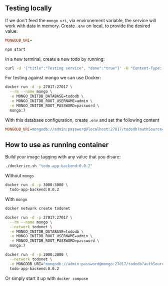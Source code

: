 ## Testing locally

If we don't feed the `mongo uri`, via environement variable, the service will work with data in memory. Create `.env` on local, to provide the desired value:

```ini
MONGODB_URI=
```

```bash
npm start
```

In a new terminal, create a new todo by running:

```bash
curl -d '{"title":"Testing service", "done":"true"}' -H "Content-Type: application/json" -X POST http://localhost:3000/todos
```

For testing against mongo we can use Docker:

```bash
docker run -d -p 27017:27017 \
  --rm --name mongo \
  -e MONGO_INITDB_DATABASE=tododb \
  -e MONGO_INITDB_ROOT_USERNAME=admin \
  -e MONGO_INITDB_ROOT_PASSWORD=password \
  mongo:7
```

With this database configuration, create `.env` and set the following content

```ini
MONGODB_URI=mongodb://admin:password@localhost:27017/tododb?authSource=admin
```

## How to use as running container

Build your image tagging with any value that you disare:

```bash
./dockerize.sh "todo-app-backend:0.0.2"
```

Without `mongo`

```bash
docker run -d -p 3000:3000 \
  todo-app-backend:0.0.2
```

With `mongo`

```bash
docker network create todonet
```

```bash
docker run -d -p 27017:27017 \
  --rm --name mongo \
  --network todonet \
  -e MONGO_INITDB_DATABASE=tododb \
  -e MONGO_INITDB_ROOT_USERNAME=admin \
  -e MONGO_INITDB_ROOT_PASSWORD=password \
  mongo:7
```

```bash
docker run -d -p 3000:3000 \
  --network todonet \
  -e MONGODB_URI="mongodb://admin:password@mongo:27017/tododb?authSource=admin" \
  todo-app-backend:0.0.2
```

Or simply start it up with `docker compose`

